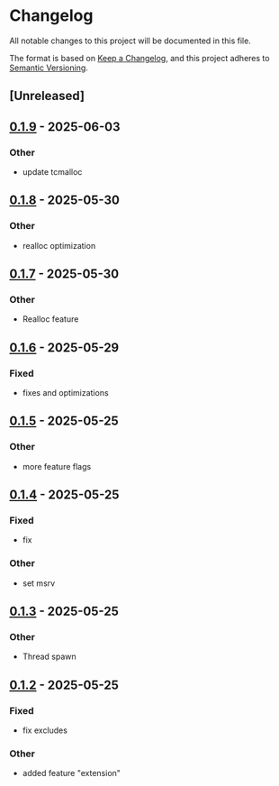 # Changelog

All notable changes to this project will be documented in this file.

The format is based on [Keep a Changelog](https://keepachangelog.com/en/1.0.0/),
and this project adheres to [Semantic Versioning](https://semver.org/spec/v2.0.0.html).

## [Unreleased]

## [0.1.9](https://github.com/maratik123/tcmalloc-better/compare/libtcmalloc-sys-v0.1.8...libtcmalloc-sys-v0.1.9) - 2025-06-03

### Other

- update tcmalloc

## [0.1.8](https://github.com/maratik123/tcmalloc-better/compare/libtcmalloc-sys-v0.1.7...libtcmalloc-sys-v0.1.8) - 2025-05-30

### Other

- realloc optimization

## [0.1.7](https://github.com/maratik123/tcmalloc-better/compare/libtcmalloc-sys-v0.1.6...libtcmalloc-sys-v0.1.7) - 2025-05-30

### Other

- Realloc feature

## [0.1.6](https://github.com/maratik123/tcmalloc-better/compare/libtcmalloc-sys-v0.1.5...libtcmalloc-sys-v0.1.6) - 2025-05-29

### Fixed

- fixes and optimizations

## [0.1.5](https://github.com/maratik123/tcmalloc-better/compare/libtcmalloc-sys-v0.1.4...libtcmalloc-sys-v0.1.5) - 2025-05-25

### Other

- more feature flags

## [0.1.4](https://github.com/maratik123/tcmalloc-better/compare/libtcmalloc-sys-v0.1.3...libtcmalloc-sys-v0.1.4) - 2025-05-25

### Fixed

- fix

### Other

- set msrv

## [0.1.3](https://github.com/maratik123/tcmalloc-better/compare/libtcmalloc-sys-v0.1.2...libtcmalloc-sys-v0.1.3) - 2025-05-25

### Other

- Thread spawn

## [0.1.2](https://github.com/maratik123/tcmalloc-better/compare/libtcmalloc-sys-v0.1.1...libtcmalloc-sys-v0.1.2) - 2025-05-25

### Fixed

- fix excludes

### Other

- added feature "extension"
